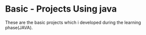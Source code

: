 # Basic - Projects Using java
These are the basic projects which i developed during the learning phase(JAVA).
